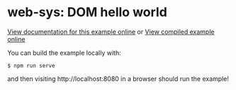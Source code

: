 # web-sys: DOM hello world

[View documentation for this example online][dox] or [View compiled example
online][compiled]

[compiled]: https://wasm-bindgen.github.io/wasm-bindgen/exbuild/dom/
[dox]: https://wasm-bindgen.github.io/wasm-bindgen/examples/dom.html

You can build the example locally with:

```
$ npm run serve
```

and then visiting http://localhost:8080 in a browser should run the example!
